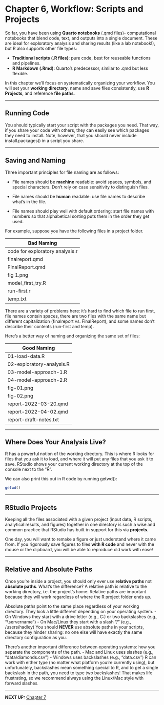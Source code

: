 # Chapter 6, Workflow: Scripts and Projects


So far, you have been using **Quarto notebooks** (.qmd files)-
computational notebooks that blend code, text, and outputs into a single
document. These are ideal for exploratory analysis and sharing results
(like a lab notebook!), but R also supports other file types:

- **Traditional scripts (.R files)**: pure code, best for reuseable
  functions and pipelines.
- **R Markdown (.Rmd)**: Quarto’s predecessor, similar to .qmd but less
  flexible.

In this chapter we’ll focus on systematically organizing your workflow.
You will set your **working directory**, name and save files
consistently, use **R Projects**, and reference **file paths**.

------------------------------------------------------------------------

## Running Code

You should typically start your script with the packages you need. That
way, if you share your code with others, they can easily see which
packages they need to install. Note, however, that you should never
include install.packages() in a script you share.

------------------------------------------------------------------------

## Saving and Naming

Three important principles for file naming are as follows:

- File names should be **machine** readable: avoid spaces, symbols, and
  special characters. Don’t rely on case sensitivity to distinguish
  files.

- File names should be **human** readable: use file names to describe
  what’s in the file.

- File names should play well with default ordering: start file names
  with numbers so that alphabetical sorting puts them in the order they
  get used.

For example, suppose you have the following files in a project folder.

| Bad Naming                      |
|---------------------------------|
| code for exploratory analysis.r |
| finalreport.qmd                 |
| FinalReport.qmd                 |
| fig 1.png                       |
| model_first_try.R               |
| run-first.r                     |
| temp.txt                        |

There are a variety of problems here: it’s hard to find which file to
run first, file names contain spaces, there are two files with the same
name but different capitalization (finalreport vs. FinalReport), and
some names don’t describe their contents (run-first and temp).

Here’s a better way of naming and organizing the same set of files:

| Good Naming               |
|---------------------------|
| 01-load-data.R            |
| 02-exploratory-analysis.R |
| 03-model-approach-1.R     |
| 04-model-approach-2.R     |
| fig-01.png                |
| fig-02.png                |
| report-2022-03-20.qmd     |
| report-2022-04-02.qmd     |
| report-draft-notes.txt    |

------------------------------------------------------------------------

## Where Does Your Analysis Live?

R has a powerful notion of the working directory. This is where R looks
for files that you ask it to load, and where it will put any files that
you ask it to save. RStudio shows your current working directory at the
top of the console next to the “R”.

We can also print this out in R code by running getwd():

``` r
getwd()
```

------------------------------------------------------------------------

## RStudio Projects

Keeping all the files associated with a given project (input data, R
scripts, analytical results, and figures) together in one directory is
such a wise and common practice that RStudio has built-in support for
this via **projects**.

One day, you will want to remake a figure or just understand where it
came from. If you rigorously save figures to files **with R code** and
never with the mouse or the clipboard, you will be able to reproduce old
work with ease!

------------------------------------------------------------------------

## Relative and Absolute Paths

Once you’re inside a project, you should only ever use **relative
paths** not **absolute paths**. What’s the difference? A relative path
is relative to the working directory, i.e. the project’s home. Relative
paths are important because they will work regardless of where the R
project folder ends up.

Absolute paths point to the same place regardless of your working
directory. They look a little different depending on your operating
system. - On Windows they start with a drive letter (e.g., C:) or two
backslashes (e.g., “\servername”) - On Mac/Linux they start with a slash
“/” (e.g., /users/hadley) You should **NEVER** use absolute paths in
your scripts, because they hinder sharing: no one else will have exactly
the same directory configuration as you.

There’s another important difference between operating systems: how you
separate the components of the path. - Mac and Linux uses slashes (e.g.,
“data/diamonds.csv”) - Windows uses backslashes (e.g., “data.csv”) R can
work with either type (no matter what platform you’re currently using),
but unfortunately, backslashes mean something special to R, and to get a
single backslash in the path, you need to type two backslashes! That
makes life frustrating, so we recommend always using the Linux/Mac style
with forward slashes.

------------------------------------------------------------------------

**NEXT UP:** [Chapter
7](https://github.com/UCSC-Treehouse/Essential-skills-for-Treehouse-computational-research/blob/main/Chapter-Instructions/Chapter_07_Instructions.md)
